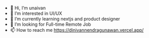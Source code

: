- 👋 Hi, I’m unaivan
- 👀 I’m interested in UI/UX 
- 🌱 I’m currently learning nextjs and product designer
- 💞️ I’m looking for Full-time Remote Job
- 📫 How to reach me https://dinivannendragunawan.vercel.app/

<!---
unaivan22/unaivan22 is a ✨ special ✨ repository because its `README.md` (this file) appears on your GitHub profile.
You can click the Preview link to take a look at your changes.
--->
